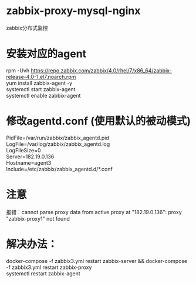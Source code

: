 # zabbix-proxy-mysql-nginx
zabbix分布式监控

# 安装对应的agent
rpm -Uvh https://repo.zabbix.com/zabbix/4.0/rhel/7/x86_64/zabbix-release-4.0-1.el7.noarch.rpm  
yum install zabbix-agent -y  
systemctl start zabbix-agent  
systemctl enable zabbix-agent  


# 修改agentd.conf (使用默认的被动模式)
PidFile=/var/run/zabbix/zabbix_agentd.pid  
LogFile=/var/log/zabbix/zabbix_agentd.log  
LogFileSize=0  
Server=182.19.0.136  
Hostname=agent3  
Include=/etc/zabbix/zabbix_agentd.d/*.conf  


# 注意
报错：cannot parse proxy data from active proxy at "182.19.0.136": proxy "zabbix-proxy1" not found   
# 解决办法：
docker-compose -f zabbix3.yml restart zabbix-server && docker-compose -f zabbix3.yml restart zabbix-proxy  
systemctl restart zabbix-agent

